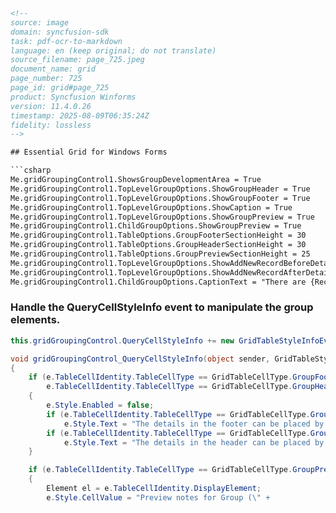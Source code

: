 ```html
<!-- 
source: image
domain: syncfusion-sdk
task: pdf-ocr-to-markdown
language: en (keep original; do not translate)
source_filename: page_725.jpeg
document_name: grid
page_number: 725
page_id: grid#page_725
product: Syncfusion Winforms
version: 11.4.0.26
timestamp: 2025-08-09T06:35:24Z
fidelity: lossless
-->

## Essential Grid for Windows Forms

```csharp
Me.gridGroupingControl1.ShowsGroupDevelopmentArea = True
Me.gridGroupingControl1.TopLevelGroupOptions.ShowGroupHeader = True
Me.gridGroupingControl1.TopLevelGroupOptions.ShowGroupFooter = True
Me.gridGroupingControl1.TopLevelGroupOptions.ShowCaption = True
Me.gridGroupingControl1.TopLevelGroupOptions.ShowGroupPreview = True
Me.gridGroupingControl1.ChildGroupOptions.ShowGroupPreview = True
Me.gridGroupingControl1.TableOptions.GroupFooterSectionHeight = 30
Me.gridGroupingControl1.TableOptions.GroupHeaderSectionHeight = 30
Me.gridGroupingControl1.TableOptions.GroupPreviewSectionHeight = 25
Me.gridGroupingControl1.TopLevelGroupOptions.ShowAddNewRecordBeforeDetails = True
Me.gridGroupingControl1.TopLevelGroupOptions.ShowAddNewRecordAfterDetails = True
Me.gridGroupingControl1.ChildGroupOptions.CaptionText = "There are {RecordCount} items under {CategoryName}: {Category}"
```

### Handle the QueryCellStyleInfo event to manipulate the group elements.

```csharp
this.gridGroupingControl.QueryCellStyleInfo += new GridTableStyleInfoEventHandler(gridGroupingControl_QueryCellStyleInfo);

void gridGroupingControl_QueryCellStyleInfo(object sender, GridTableStyleInfoEventArgs e)
{
    if (e.TableCellIdentity.TableCellType == GridTableCellType.GroupFooterSectionCell ||
        e.TableCellIdentity.TableCellType == GridTableCellType.GroupHeaderSectionCell)
    {
        e.Style.Enabled = false;
        if (e.TableCellIdentity.TableCellType == GridTableCellType.GroupFooterSectionCell)
            e.Style.Text = "The details in the footer can be placed by enabling ShowGroupFooter and handling QueryCellStyleInfo";
        if (e.TableCellIdentity.TableCellType == GridTableCellType.GroupHeaderSectionCell)
            e.Style.Text = "The details in the header can be placed by enabling ShowGroupHeader and handling QueryCellStyleInfo";
    }

    if (e.TableCellIdentity.TableCellType == GridTableCellType.GroupPreviewCell)
    {
        Element el = e.TableCellIdentity.DisplayElement;
        e.Style.CellValue = "Preview notes for Group (\" + 
```

<!-- tags: [product, module, control, api, version] keywords: [gridGroupingControl, QueryCellStyleInfo, GridTableCellStyleInfo, GroupFooterSectionCell, GroupHeaderSectionCell, GroupPreviewCell, TableOptions, ShowGroupFooter, ShowGroupHeader, ShowGroupPreview, ShowAddNewRecordBeforeDetails, ShowAddNewRecordAfterDetails, CaptionText, Essential Grid for Windows Forms] -->
```